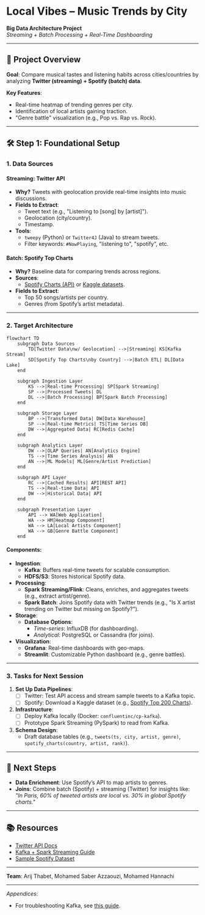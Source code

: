 # Local Vibes – Music Trends by City  
**Big Data Architecture Project**  
*Streaming + Batch Processing + Real-Time Dashboarding*  

---

## 📌 Project Overview  
**Goal**: Compare musical tastes and listening habits across cities/countries by analyzing **Twitter (streaming) + Spotify (batch) data**.  

**Key Features**:  
- Real-time heatmap of trending genres per city.  
- Identification of local artists gaining traction.  
- "Genre battle" visualization (e.g., Pop vs. Rap vs. Rock).  

---

## 🛠️ Step 1: Foundational Setup  
### 1. **Data Sources**  
#### Streaming: **Twitter API**  
- **Why?** Tweets with geolocation provide real-time insights into music discussions.  
- **Fields to Extract**:  
  - Tweet text (e.g., "Listening to [song] by [artist]").  
  - Geolocation (city/country).  
  - Timestamp.  
- **Tools**:  
  - `tweepy` (Python) or `Twitter4J` (Java) to stream tweets.  
  - Filter keywords: `#NowPlaying`, "listening to", "spotify", etc.  

#### Batch: **Spotify Top Charts**  
- **Why?** Baseline data for comparing trends across regions.  
- **Sources**:  
  - [Spotify Charts (API)](https://spotifycharts.com/) or [Kaggle datasets](https://www.kaggle.com/datasets).  
- **Fields to Extract**:  
  - Top 50 songs/artists per country.  
  - Genres (from Spotify’s artist metadata).  

---

### 2. **Target Architecture**  
```mermaid
flowchart TD
    subgraph Data Sources
        TD[Twitter Data\nw/ Geolocation] -->|Streaming| KS[Kafka Stream]
        SD[Spotify Top Charts\nby Country] -->|Batch ETL| DL[Data Lake]
    end

    subgraph Ingestion Layer
        KS -->|Real-time Processing| SP[Spark Streaming]
        SP -->|Processed Tweets| DL
        DL -->|Batch Processing| BP[Spark Batch Processing]
    end

    subgraph Storage Layer
        BP -->|Transformed Data| DW[Data Warehouse]
        SP -->|Real-time Metrics| TS[Time Series DB]
        DW -->|Aggregated Data| RC[Redis Cache]
    end

    subgraph Analytics Layer
        DW -->|OLAP Queries| AN[Analytics Engine]
        TS -->|Time Series Analysis| AN
        AN -->|ML Models| ML[Genre/Artist Prediction]
    end

    subgraph API Layer
        RC -->|Cached Results| API[REST API]
        TS -->|Real-time Data| API
        DW -->|Historical Data| API
    end

    subgraph Presentation Layer
        API --> WA[Web Application]
        WA --> HM[Heatmap Component]
        WA --> LA[Local Artists Component]
        WA --> GB[Genre Battle Component]
    end
```  

#### Components:  
- **Ingestion**:  
  - **Kafka**: Buffers real-time tweets for scalable consumption.  
  - **HDFS/S3**: Stores historical Spotify data.  
- **Processing**:  
  - **Spark Streaming/Flink**: Cleans, enriches, and aggregates tweets (e.g., extract artist/genre).  
  - **Spark Batch**: Joins Spotify data with Twitter trends (e.g., "Is X artist trending on Twitter but missing on Spotify?").  
- **Storage**:  
  - **Database Options**:  
    - *Time-series*: InfluxDB (for dashboarding).  
    - *Analytical*: PostgreSQL or Cassandra (for joins).  
- **Visualization**:  
  - **Grafana**: Real-time dashboards with geo-maps.  
  - **Streamlit**: Customizable Python dashboard (e.g., genre battles).  

---

### 3. **Tasks for Next Session**  
1. **Set Up Data Pipelines**:  
   - [ ] Twitter: Test API access and stream sample tweets to a Kafka topic.  
   - [ ] Spotify: Download a Kaggle dataset (e.g., [Spotify Top 200 Charts](https://www.kaggle.com/datasets/yelexa/spotify200)).  
2. **Infrastructure**:  
   - [ ] Deploy Kafka locally (Docker: `confluentinc/cp-kafka`).  
   - [ ] Prototype Spark Streaming (PySpark) to read from Kafka.  
3. **Schema Design**:  
   - Draft database tables (e.g., `tweets(ts, city, artist, genre)`, `spotify_charts(country, artist, rank)`).  

---

## 🚀 Next Steps  
- **Data Enrichment**: Use Spotify’s API to map artists to genres.  
- **Joins**: Combine batch (Spotify) + streaming (Twitter) for insights like:  
  *"In Paris, 60% of tweeted artists are local vs. 30% in global Spotify charts."*  

---

## 📚 Resources  
- [Twitter API Docs](https://developer.twitter.com/en/docs/twitter-api)  
- [Kafka + Spark Streaming Guide](https://spark.apache.org/docs/latest/streaming-kafka-integration.html)  
- [Sample Spotify Dataset](https://www.kaggle.com/datasets/yelexa/spotify200)  

---

**Team**: Arij Thabet, Mohamed Saber Azzaouzi, Mohamed Hannachi  

--- 

*Appendices*:  
- For troubleshooting Kafka, see [this guide](link).  

